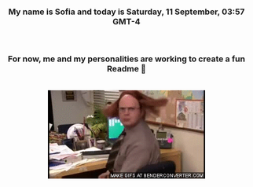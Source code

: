


<div align="center">
<h3 >My name is Sofia and today is Saturday, 11 September, 03:57 GMT-4</h3><br>
<h3 >For now, me and my personalities are working to create a fun Readme 👋
</h3><br>
<img src='img/dwight.gif' alt='working...'/>
</div>
